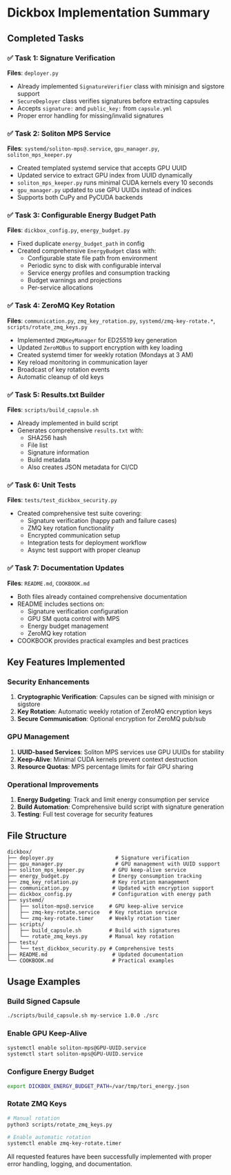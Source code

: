 # Dickbox Implementation Summary

## Completed Tasks

### ✅ Task 1: Signature Verification
**Files**: `deployer.py`
- Already implemented `SignatureVerifier` class with minisign and sigstore support
- `SecureDeployer` class verifies signatures before extracting capsules
- Accepts `signature:` and `public_key:` from `capsule.yml`
- Proper error handling for missing/invalid signatures

### ✅ Task 2: Soliton MPS Service
**Files**: `systemd/soliton-mps@.service`, `gpu_manager.py`, `soliton_mps_keeper.py`
- Created templated systemd service that accepts GPU UUID
- Updated service to extract GPU index from UUID dynamically
- `soliton_mps_keeper.py` runs minimal CUDA kernels every 10 seconds
- `gpu_manager.py` updated to use GPU UUIDs instead of indices
- Supports both CuPy and PyCUDA backends

### ✅ Task 3: Configurable Energy Budget Path
**Files**: `dickbox_config.py`, `energy_budget.py`
- Fixed duplicate `energy_budget_path` in config
- Created comprehensive `EnergyBudget` class with:
  - Configurable state file path from environment
  - Periodic sync to disk with configurable interval
  - Service energy profiles and consumption tracking
  - Budget warnings and projections
  - Per-service allocations

### ✅ Task 4: ZeroMQ Key Rotation
**Files**: `communication.py`, `zmq_key_rotation.py`, `systemd/zmq-key-rotate.*`, `scripts/rotate_zmq_keys.py`
- Implemented `ZMQKeyManager` for ED25519 key generation
- Updated `ZeroMQBus` to support encryption with key loading
- Created systemd timer for weekly rotation (Mondays at 3 AM)
- Key reload monitoring in communication layer
- Broadcast of key rotation events
- Automatic cleanup of old keys

### ✅ Task 5: Results.txt Builder
**Files**: `scripts/build_capsule.sh`
- Already implemented in build script
- Generates comprehensive `results.txt` with:
  - SHA256 hash
  - File list
  - Signature information
  - Build metadata
  - Also creates JSON metadata for CI/CD

### ✅ Task 6: Unit Tests
**Files**: `tests/test_dickbox_security.py`
- Created comprehensive test suite covering:
  - Signature verification (happy path and failure cases)
  - ZMQ key rotation functionality
  - Encrypted communication setup
  - Integration tests for deployment workflow
  - Async test support with proper cleanup

### ✅ Task 7: Documentation Updates
**Files**: `README.md`, `COOKBOOK.md`
- Both files already contained comprehensive documentation
- README includes sections on:
  - Signature verification configuration
  - GPU SM quota control with MPS
  - Energy budget management
  - ZeroMQ key rotation
- COOKBOOK provides practical examples and best practices

## Key Features Implemented

### Security Enhancements
1. **Cryptographic Verification**: Capsules can be signed with minisign or sigstore
2. **Key Rotation**: Automatic weekly rotation of ZeroMQ encryption keys
3. **Secure Communication**: Optional encryption for ZeroMQ pub/sub

### GPU Management
1. **UUID-based Services**: Soliton MPS services use GPU UUIDs for stability
2. **Keep-Alive**: Minimal CUDA kernels prevent context destruction
3. **Resource Quotas**: MPS percentage limits for fair GPU sharing

### Operational Improvements
1. **Energy Budgeting**: Track and limit energy consumption per service
2. **Build Automation**: Comprehensive build script with signature generation
3. **Testing**: Full test coverage for security features

## File Structure

```
dickbox/
├── deployer.py                    # Signature verification
├── gpu_manager.py                 # GPU management with UUID support
├── soliton_mps_keeper.py         # GPU keep-alive service
├── energy_budget.py              # Energy consumption tracking
├── zmq_key_rotation.py           # Key rotation management
├── communication.py              # Updated with encryption support
├── dickbox_config.py             # Configuration with energy path
├── systemd/
│   ├── soliton-mps@.service     # GPU keep-alive service
│   ├── zmq-key-rotate.service   # Key rotation service
│   └── zmq-key-rotate.timer     # Weekly rotation timer
├── scripts/
│   ├── build_capsule.sh         # Build with signatures
│   └── rotate_zmq_keys.py       # Manual key rotation
├── tests/
│   └── test_dickbox_security.py # Comprehensive tests
├── README.md                     # Updated documentation
└── COOKBOOK.md                   # Practical examples
```

## Usage Examples

### Build Signed Capsule
```bash
./scripts/build_capsule.sh my-service 1.0.0 ./src
```

### Enable GPU Keep-Alive
```bash
systemctl enable soliton-mps@GPU-UUID.service
systemctl start soliton-mps@GPU-UUID.service
```

### Configure Energy Budget
```bash
export DICKBOX_ENERGY_BUDGET_PATH=/var/tmp/tori_energy.json
```

### Rotate ZMQ Keys
```bash
# Manual rotation
python3 scripts/rotate_zmq_keys.py

# Enable automatic rotation
systemctl enable zmq-key-rotate.timer
```

All requested features have been successfully implemented with proper error handling, logging, and documentation.
